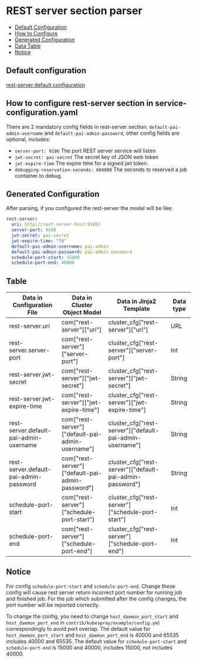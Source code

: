 # REST server section parser

- [Default Configuration](#Default-configuration-)
- [How to Configure](#How-to-configure-rest-server-section-in-service-configurationyaml-)
- [Generated Configuration](#Generated-configuration-)
- [Data Table](#Table-)
- [Notice](#Notice-)

## Default configuration

[rest-server default configuration](rest-server.yaml)

## How to configure rest-server section in service-configuration.yaml

There are 2 mandatory config fields in rest-server section: `default-pai-admin-username` and `default-pai-admin-password`,
other config fields are optional, includes:

- `server-port: 9186` The port REST server service will listen
- `jwt-secret: pai-secret` The secret key of JSON web token
- `jwt-expire-time` The expire time for a signed jwt token.
- `debugging-reservation-seconds: 604800` The seconds to reserved a job container to debug.

## Generated Configuration

After parsing, if you configured the rest-server the model will be like:

```yaml
rest-server:
  uri: http://rest-server-host:9186/
  server-port: 9186
  jwt-secret: pai-secret
  jwt-expire-time: "7d"
  default-pai-admin-username: pai-admin
  default-pai-admin-password: pai-admin-password
  schedule-port-start: 15000
  schedule-port-end: 40000
```

## Table

| Data in Configuration File             | Data in Cluster Object Model                     | Data in Jinja2 Template                                  | Data type |
|----------------------------------------|--------------------------------------------------|----------------------------------------------------------|-----------|
| rest-server.uri                        | com["rest-server"]["uri"]                        | cluster_cfg["rest-server"]["uri"]                        | URL       |
| rest-server.server-port                | com["rest-server"]["server-port"]                | cluster_cfg["rest-server"]["server-port"]                | Int       |
| rest-server.jwt-secret                 | com["rest-server"]["jwt-secret"]                 | cluster_cfg["rest-server"]["jwt-secret"]                 | String    |
| rest-server.jwt-expire-time            | com["rest-server"]["jwt-expire-time"]            | cluster_cfg["rest-server"]["jwt-expire-time"]            | String    |
| rest-server.default-pai-admin-username | com["rest-server"]["default-pai-admin-username"] | cluster_cfg["rest-server"]["default-pai-admin-username"] | String    |
| rest-server.default-pai-admin-password | com["rest-server"]["default-pai-admin-password"] | cluster_cfg["rest-server"]["default-pai-admin-password"] | String    |
| schedule-port-start                    | com["rest-server"]["schedule-port-start"]        | cluster_cfg["rest-server"]["schedule-port-start"]        | Int       |
| schedule-port-end                      | com["rest-server"]["schedule-port-end"]          | cluster_cfg["rest-server"]["schedule-port-end"]          | Int       |

## Notice
For config `schedule-port-start` and `schedule-port-end`. Change these config will cause rest server return incorrect port number for running job and finished job.
For the job which submitted after the config changes, the port number will be reported correctly.

To change the config, you need to change `host_daemon_port_start` and `host_daemon_port_end` in `contrib/kubespray/example/config.yml `correspondingly to avoid port overlap.
The default value for `host_daemon_port_start` and `host_daemon_port_end` is 40000 and 65535 includes 40000 and 65535. The default value for `schedule-port-start` and `schedule-port-end` is 15000 and 40000, includes 15000, not includes 40000.